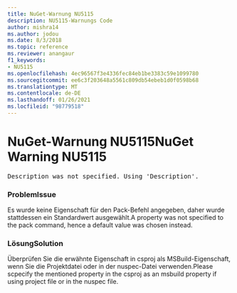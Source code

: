 ```yaml
---
title: NuGet-Warnung NU5115
description: NU5115-Warnungs Code
author: mishra14
ms.author: jodou
ms.date: 8/3/2018
ms.topic: reference
ms.reviewer: anangaur
f1_keywords:
- NU5115
ms.openlocfilehash: 4ec96567f3e4336fec84eb1be3383c59e1099780
ms.sourcegitcommit: ee6c3f203648a5561c809db54ebeb1d0f0598b68
ms.translationtype: MT
ms.contentlocale: de-DE
ms.lasthandoff: 01/26/2021
ms.locfileid: "98779518"
---
```

# <a name="nuget-warning-nu5115"></a><span data-ttu-id="ff0fb-103">NuGet-Warnung NU5115</span><span class="sxs-lookup"><span data-stu-id="ff0fb-103">NuGet Warning NU5115</span></span>
<pre>Description was not specified. Using 'Description'.</pre>

### <a name="issue"></a><span data-ttu-id="ff0fb-104">Problem</span><span class="sxs-lookup"><span data-stu-id="ff0fb-104">Issue</span></span>

<span data-ttu-id="ff0fb-105">Es wurde keine Eigenschaft für den Pack-Befehl angegeben, daher wurde stattdessen ein Standardwert ausgewählt.</span><span class="sxs-lookup"><span data-stu-id="ff0fb-105">A property was not specified to the pack command, hence a default value was chosen instead.</span></span>


### <a name="solution"></a><span data-ttu-id="ff0fb-106">Lösung</span><span class="sxs-lookup"><span data-stu-id="ff0fb-106">Solution</span></span>

<span data-ttu-id="ff0fb-107">Überprüfen Sie die erwähnte Eigenschaft in csproj als MSBuild-Eigenschaft, wenn Sie die Projektdatei oder in der nuspec-Datei verwenden.</span><span class="sxs-lookup"><span data-stu-id="ff0fb-107">Please scpecify the mentioned property in the csproj as an msbuild property if using project file or in the nuspec file.</span></span>

